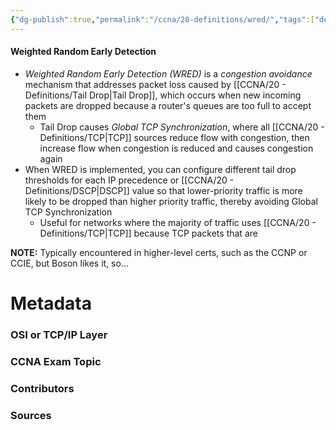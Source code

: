 ```yaml
---
{"dg-publish":true,"permalink":"/ccna/20-definitions/wred/","tags":["defs_ccna"]}
---
```


#### Weighted Random Early Detection
- *Weighted Random Early Detection (WRED)* is a *congestion avoidance* mechanism that addresses packet loss caused by [[CCNA/20 - Definitions/Tail Drop\|Tail Drop]], which occurs when new incoming packets are dropped because a router's queues are too full to accept them
	- Tail Drop causes *Global TCP Synchronization*, where all [[CCNA/20 - Definitions/TCP\|TCP]] sources reduce flow with congestion, then increase flow when congestion is reduced and causes congestion again
- When WRED is implemented, you can configure different tail drop thresholds for each IP precedence or [[CCNA/20 - Definitions/DSCP\|DSCP]] value so that lower-priority traffic is more likely to be dropped than higher priority traffic, thereby avoiding Global TCP Synchronization
	- Useful for networks where the majority of traffic uses [[CCNA/20 - Definitions/TCP\|TCP]] because TCP packets that are 


**NOTE:** Typically encountered in higher-level certs, such as the CCNP or CCIE, but Boson likes it, so...



# Metadata
### OSI or TCP/IP Layer

### CCNA Exam Topic

### Contributors

### Sources

